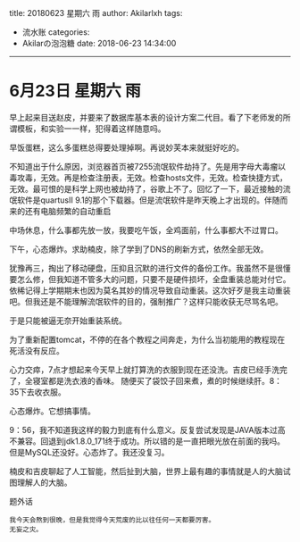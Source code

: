 title: 20180623 星期六 雨
author: Akilarlxh
tags:
  - 流水账
categories:
  - Akilarの泡泡糖
date: 2018-06-23 14:34:00
---
# 6月23日 星期六 雨

早上起来目送赵皮，并要来了数据库基本表的设计方案二代目。看了下老师发的所谓模板，和实验一一样，犯得着这样随意吗。

早饭蛋糕，这么多蛋糕总得要处理掉啊。再说妙芙本来就挺好吃的。

不知道出于什么原因，浏览器首页被7255流氓软件劫持了。先是用字母大毒瘤以毒攻毒，无效。再是检查注册表，无效。检查hosts文件，无效。检查快捷方式，无效。最可恨的是科学上网也被劫持了，谷歌上不了。回忆了一下，最近接触的流氓软件是quartusII 9.1的那个下载器。但是流氓软件是昨天晚上才出现的。伴随而来的还有电脑频繁的自动重启

中场休息，什么事都先放一放，我要吃午饭，全鸡面前，什么事都大不过胃口。

下午，心态爆炸。求助楠皮，除了学到了DNS的刷新方式，依然全部无效。

犹豫再三，掏出了移动硬盘，压抑且沉默的进行文件的备份工作。我虽然不是很懂要怎么修，但我知道不管多大的问题，只要不是硬件损坏，全盘重装总能对付它。依稀记得上学期期末也因为莫名其妙的情况导致自动重装。这次好歹是我主动重装吧。但我还是不能理解流氓软件的目的，强制推广？这样只能收获无尽骂名吧。

于是只能被逼无奈开始重装系统。

为了重新配置tomcat，不停的在各个教程之间奔走，为什么当初能用的教程现在死活没有反应。

心力交瘁，7点才想起来今天早上就打算洗的衣服到现在还没洗。吉皮已经手洗完了，全寝室都是洗衣液的香味。
随便买了袋饺子回来煮，煮的时候继续肝。8：35下去收衣服。

心态爆炸。它想搞事情。

9：56，我不知道我这样的毅力到底有什么意义。反复尝试发现是JAVA版本过高不兼容。回退到jdk1.8.0_171终于成功。所以错的是一直把眼光放在前面的我吗。但是MySQL还没好。心态炸了。我还没复习。

楠皮和吉皮聊起了人工智能，然后扯到大脑，世界上最有趣的事情就是人的大脑试图理解人的大脑。

题外话
```
我今天会熬到很晚，但是我觉得今天荒废的比以往任何一天都要厉害。
无妄之灾。
```